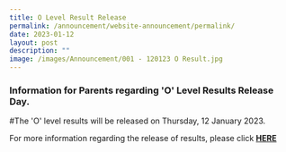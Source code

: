 ```yaml
---
title: O Level Result Release
permalink: /announcement/website-announcement/permalink/
date: 2023-01-12
layout: post
description: ""
image: /images/Announcement/001 - 120123 O Result.jpg
---
```


### Information for Parents regarding 'O' Level Results Release Day.

#The 'O' level results will be released on Thursday, 12 January 2023. 

For more information regarding the release of results, please click [**HERE**](http://stpatricks-moe-edu-sg-admin.cwp.sg/qql/slot/u144/2023/2022%20O%20Level/Jan%202023%20Letter%20to%20Parents%20for%20O-Level%20Results%20Release.pdf)